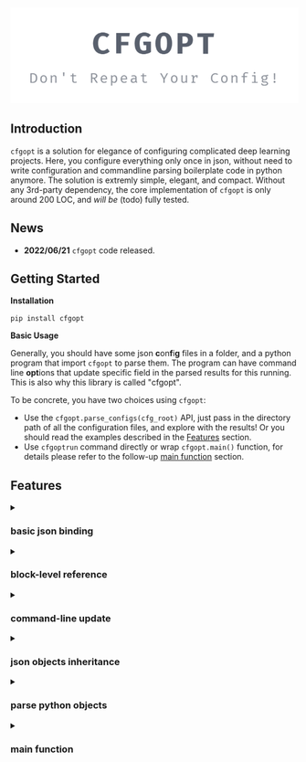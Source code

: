 
<p align="center"><img src="https://github.com/tjyuyao/cfgopt/raw/main/cfgopt.png" alt="Logo"></p>

## Introduction

`cfgopt` is a solution for elegance of configuring complicated deep learning projects. Here, you configure everything only once in json, without need to write configuration and commandline parsing boilerplate code in python anymore. The solution is extremly simple, elegant, and compact. Without any 3rd-party dependency, the core implementation of `cfgopt` is only around 200 LOC, and *will be* (todo) fully tested.

## News

- **2022/06/21** `cfgopt` code released.

## Getting Started

**Installation**

```
pip install cfgopt
```

**Basic Usage**

Generally, you should have some json **c**on**f**i**g** files in a folder, and a python program that import `cfgopt` to parse them. The program can have command line **opt**ions that update specific field in the parsed results for this running. This is also why this library is called "cfgopt".

To be concrete, you have two choices using `cfgopt`:

- Use the `cfgopt.parse_configs(cfg_root)` API, just pass in the directory path of all the configuration files, and explore with the results! Or you should read the examples described in the [Features](https://github.com/tjyuyao/cfgopt#features) section.
- Use `cfgoptrun` command directly or wrap `cfgopt.main()` function, for details please refer to the follow-up [main function](https://github.com/tjyuyao/cfgopt#main-function) section.

## Features

<details><summary><h3>basic json binding</h3></summary><p>

`cfgopt` has a main api `parse_configs(cfg_root)` that accepts the path of *a folder of json files*. All files will be (recursively) load in python and added to a root `dict`, keeping the hierarchy and data types unchanged, with some exceptions described in follow-up sections.

> Feature first added in `v0.1`.

</p></details>

<details><summary><h3>block-level reference</h3></summary><p>

`cfgopt` release you from repeating yourself with a mountain pile of configuration files by borrowing the concept of `block-level reference and embedding` in many modern note-taking apps such as `Logseq`, or more well-known `hyperlinks` for webpages.

**The `cfg://` format URI:**

`cfgopt` follows and expands string values matching a special syntax `cfg://<file-path>/<intra-file-uri>` in the configuration files during parsing. This is one of the most repealing feature for `cfgopt`. You can also specify *relative* uri which contains no substring ".json" in it.

**Example:**

**file structure**

```shell
.
└── test_blockref_in_list
    ├── cfg
    │   ├── data.json
    │   └── recipes.json
    └── test_blockref_in_list.py
```

**data.json**:

```json
{
    "data1": {
        "meta": {
            "location": "/data/1/loc"
        }
    },
    "data2": {
        "meta": {
            "location": "/data/2/loc"
        }
    }
}
```

**recipes.json**:

```json
{
    "recipe1": {
        "use_data": [
            "cfg://data.json/data1"
        ]
    },
    "recipe2": {
        "use_data": [
            "cfg://data.json/data1",
            "cfg://data.json/data2"
        ]
    }
}
```

**test_blockref_in_list.py**
```python
import cfgopt

def test_blockref_in_list():
    cfg = cfgopt.parse_configs(cfg_root='test_blockref_in_list/cfg')

    # following lines are equivalent
    assert cfg["recipes.json"]["recipe2"]["use_data"][1]["meta"]["location"] == "/data/2/loc"
    assert cfg["recipes.json"]["recipe2/use_data/1/meta/location"] == "/data/2/loc"
    assert cfg["recipes.json/recipe2/use_data/1/meta/location"] == "/data/2/loc"
```

> `__hostname__` in URI will be translated into what you get by executing `hostname` in shell. Since `v0.5.5`.
> Relative URI support added in `v0.3.0`.
> Feature first added in `v0.1`.

</p></details>

<details><summary><h3>command-line update</h3></summary><p>

`cfgopt` will automatically parse command line options matching the python regex format `^--(.*?)=(.*)`, and interpret it as an update of the parsed configuration folder. The right hand side of `=` should be valid json, and you might need to take care of shell escaping your special characters.

For example, you can write `--train.json/max_epochs=100` or `--train.json/max_epochs="100"`, since your shell would escape double-quotes, you will get an integer `100` in both cases.

But if you write `--train.json/resume=\"/path/to/ckpt\"` or `--train.json/resume='"/path/to/ckpt"'`, you should probably get a string value, which depends on your shell implementation.

> Unmatched uri/keys are treated as errors since `v0.7.0`. Regex format updated as `^--(.*?)=(.*)` to match the first `=` symbol since `v0.7.2`.

> Behavior changed to update existing uri before expansion and then update thereafter, this makes both features, i.e., command-line specifying expansion and assigning values after expansion, work. Since `v0.5.0`.

> Updated regex format from `^--(.*)=(.*)` to `^--(.*\.json.*)=(.*)` in `v0.2`. But then changed back since `v0.4.3`, be careful that unmatched uri/keys would just be ignored without warning.

> Feature first added in `v0.1`.

</p></details>

<details><summary><h3>json objects inheritance</h3></summary><p>

Users can specify a json dict, that contains a `__base__` field, linking to another base json dict objects with the `cfg://` reference format (described in [block-level reference](https://github.com/tjyuyao/cfgopt#block-level-reference)). Then the current dict would inherit the base object, and also has its own values in normal fields. This feature is also critical to eliminate repeating, with which now you can develop multiple simillar configs from some prototypes.

> TODO: an example.

> Bugfix: changed from referencing to deepcopying the base dict in `v0.2`.

> Feature first added in `v0.1`.

</p></details>

<details><summary><h3>parse python objects</h3></summary><p>

`cfgopt` has a extremly flexible feature, that parse an json dict to ALMOST any python objects defined in user's code or any code python can find in `PYTHON_PATH`.

Users can specify a json dict, that contains `__module__` and `__class__` field. The `__module__` field will be imported by `importlib.import_module()` during parsing, and `__class__` field naming any python `callable` in the imported module will be passed to `functools.partial()` along with other fields as keyword arguments. Finally, the mapped "dict" in python would be directly callable to instantiate corresponding class or get result of corresponding functions.

**pseudo-code of parsing:**
```python
module = importlib.import_module(data["__module__"])
klass = getattr(module, data["__class__"])
data["__class__"] = partial(klass, **{k:v for k, v in data.items() if not k.startswith("__")})
```

> **NOTE**: The python object should not use VAR_POSITIONAL and POSITIONAL_ONLY arguments, and keywords arguments are always recommended than positional arguments.

By default, when arguments has nested object that is meant to be constructed by `cfgopt` and you call a higher level object, the nested ones in arguments will be **automatically and recursively instantiated** as long as **all its required arguments are defined**. If you want certain object not to be automatically created, add a `"__as_type__": true` field alongside the `__class__` field.

Let us refer to these "dict"s with `__class__` and `__module__` fields as **python object builders**. You can call into these builders with extra arguments to instantiate them. You can also pass only partial arguments for multiple times, and it won't actually instantiate until all required arguments are ready, similar to above. This is very handy to pass around the builder everywhere deep into the code to collect scattered arguments. For example define a bachnorm builder, and pass it as argument to your networks, the latter can pass the channel argument when it is figured out from the preceding layer. The builder can be used multiple times.

You can also create a builder from python code, by using `cfgopt.PartialClass()` function, very similar to standard `functools.partial()`, but again it allows being called multiple times until all required args are given.

> TODO: an example.

> `__as_type__` keyword added in `v0.5.3`.

> Important Feature: `PartialClass` and lazily instantiation since `v0.5.0`.

> Supported auto instantiate of nested python objects since `v0.4.0`.

> API enhance: user now can directly call the mapped "dict" object instead of its `__class__` field in `v0.2`.

> Feature first added in `v0.1`.

</p></details>

<details><summary><h3>main function</h3></summary><p>

```python
import argparse
import cfgopt

def main():
    parser = argparse.ArgumentParser()
    parser.add_argument(
        "recipe",
        help="a main function uri to be execute."
    )
    parser.add_argument(
        "-d", "--cfgdir",
        default="cfg",
        help="config directory that maps to cfg:// root. (default: `cfg`)"
    )
    args, unknown_args = parser.parse_known_args()
    cfgs = cfgopt.parse_configs(
        cfg_root=args.cfgdir,
        args=unknown_args,
        args_root=args.recipe,
    )
    _main = cfgs[args.recipe]
    return _main(recursive=False)

if __name__ == "__main__":
    main()
```

This example `main()` function accepts the first argument as a previous described `cfg://`-format uri, that parses a python callable function, and call it as the main function. This is also implemented as `cfgopt.main()`, and user can use `cfgoptrun` command direct from shell, or just import this main function and call it in usercode with extra python arguments.

> TODO: an example.

> Behaviour changed: `cfgoptrun` interprets commandline arguments as relative path to `recipe` instead of absolute(full) uri since `v0.6.0`.

> Add `cfgoptrun` command (entrypoint) in `v0.2`.

> Feature first added in `v0.1`.

</p></details>